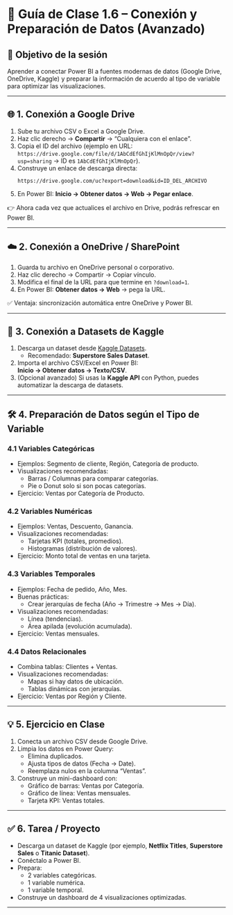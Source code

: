 # 📘 Guía de Clase 1.6 – Conexión y Preparación de Datos (Avanzado)

## 🎯 Objetivo de la sesión
Aprender a conectar Power BI a fuentes modernas de datos (Google Drive, OneDrive, Kaggle) y preparar la información de acuerdo al tipo de variable para optimizar las visualizaciones.

---

## 🌐 1. Conexión a Google Drive
1. Sube tu archivo CSV o Excel a Google Drive.
2. Haz clic derecho → **Compartir** → “Cualquiera con el enlace”.
3. Copia el ID del archivo (ejemplo en URL:  
   `https://drive.google.com/file/d/1AbCdEfGhIjKlMnOpQr/view?usp=sharing` → ID es `1AbCdEfGhIjKlMnOpQr`).
4. Construye un enlace de descarga directa:
   ```
   https://drive.google.com/uc?export=download&id=ID_DEL_ARCHIVO
   ```
5. En Power BI: **Inicio → Obtener datos → Web → Pegar enlace**.

👉 Ahora cada vez que actualices el archivo en Drive, podrás refrescar en Power BI.

---

## ☁️ 2. Conexión a OneDrive / SharePoint
1. Guarda tu archivo en OneDrive personal o corporativo.
2. Haz clic derecho → Compartir → Copiar vínculo.
3. Modifica el final de la URL para que termine en `?download=1`.
4. En Power BI: **Obtener datos → Web** → pega la URL.

✅ Ventaja: sincronización automática entre OneDrive y Power BI.

---

## 📂 3. Conexión a Datasets de Kaggle
1. Descarga un dataset desde [Kaggle Datasets](https://www.kaggle.com/datasets).
   - Recomendado: **Superstore Sales Dataset**.
2. Importa el archivo CSV/Excel en Power BI:  
   **Inicio → Obtener datos → Texto/CSV**.
3. (Opcional avanzado) Si usas la **Kaggle API** con Python, puedes automatizar la descarga de datasets.

---

## 🛠️ 4. Preparación de Datos según el Tipo de Variable

### 4.1 Variables Categóricas
- Ejemplos: Segmento de cliente, Región, Categoría de producto.
- Visualizaciones recomendadas:
  - Barras / Columnas para comparar categorías.
  - Pie o Donut solo si son pocas categorías.
- Ejercicio: Ventas por Categoría de Producto.

### 4.2 Variables Numéricas
- Ejemplos: Ventas, Descuento, Ganancia.
- Visualizaciones recomendadas:
  - Tarjetas KPI (totales, promedios).
  - Histogramas (distribución de valores).
- Ejercicio: Monto total de ventas en una tarjeta.

### 4.3 Variables Temporales
- Ejemplos: Fecha de pedido, Año, Mes.
- Buenas prácticas:
  - Crear jerarquías de fecha (Año → Trimestre → Mes → Día).
- Visualizaciones recomendadas:
  - Línea (tendencias).
  - Área apilada (evolución acumulada).
- Ejercicio: Ventas mensuales.

### 4.4 Datos Relacionales
- Combina tablas: Clientes + Ventas.
- Visualizaciones recomendadas:
  - Mapas si hay datos de ubicación.
  - Tablas dinámicas con jerarquías.
- Ejercicio: Ventas por Región y Cliente.

---

## 💡 5. Ejercicio en Clase
1. Conecta un archivo CSV desde Google Drive.
2. Limpia los datos en Power Query:
   - Elimina duplicados.
   - Ajusta tipos de datos (Fecha → Date).
   - Reemplaza nulos en la columna “Ventas”.
3. Construye un mini-dashboard con:
   - Gráfico de barras: Ventas por Categoría.
   - Gráfico de línea: Ventas mensuales.
   - Tarjeta KPI: Ventas totales.

---

## ✅ 6. Tarea / Proyecto
- Descarga un dataset de Kaggle (por ejemplo, **Netflix Titles**, **Superstore Sales** o **Titanic Dataset**).
- Conéctalo a Power BI.
- Prepara:
  - 2 variables categóricas.
  - 1 variable numérica.
  - 1 variable temporal.
- Construye un dashboard de 4 visualizaciones optimizadas.

---
